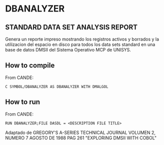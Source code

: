 # DBANALYZER

## STANDARD DATA SET ANALYSIS REPORT

Genera un reporte impreso mostrando los registros activos y borrados y la utilizacion del espacio en disco para todos 
 los data sets standard en una base de datos DMSII del Sistema Operativo MCP de UNISYS.
 
## How to compile

From CANDE: 
```
C SYMBOL/DBANALYZER AS DBANALYZER WITH DMALGOL
```

## How to run

From CANDE:
```
RUN DBANALYZER;FILE DASDL = <DESCRIPTION FILE TITLE>
```

Adaptado de GREGORY'S A-SERIES TECHNICAL JOURNAL
VOLUMEN 2, NUMERO 7      AGOSTO DE 1988
PAG 261  "EXPLORING DMSII WITH COBOL"
